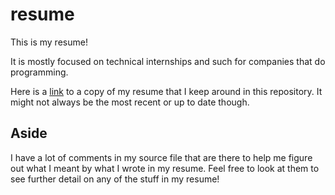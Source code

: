 # resume
This is my resume!

It is mostly focused on technical internships and such for companies that do programming.

Here is a [link](files/resume.pdf) to a copy of my resume that I keep around in this repository.
It might not always be the most recent or up to date though.

## Aside
I have a lot of comments in my source file that are there to help me figure out what I meant by what I wrote in my resume.
Feel free to look at them to see further detail on any of the stuff in my resume!
